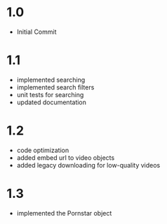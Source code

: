 # 1.0

- Initial Commit

# 1.1

- implemented searching
- implemented search filters
- unit tests for searching
- updated documentation

# 1.2
- code optimization
- added embed url to video objects
- added legacy downloading for low-quality videos

# 1.3
- implemented the Pornstar object